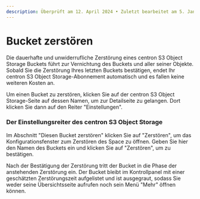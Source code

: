```yaml
---
description: Überprüft am 12. April 2024 • Zuletzt bearbeitet am 5. Januar 2025
---
```


# Bucket zerstören

Die dauerhafte und unwiderrufliche Zerstörung eines centron S3 Object Storage Buckets führt zur Vernichtung des Buckets und aller seiner Objekte. Sobald Sie die Zerstörung Ihres letzten Buckets bestätigen, endet Ihr centron S3 Object Storage-Abonnement automatisch und es fallen keine weiteren Kosten an.

Um einen Bucket zu zerstören, klicken Sie auf der centron S3 Object Storage-Seite auf dessen Namen, um zur Detailseite zu gelangen. Dort klicken Sie dann auf den Reiter "Einstellungen".



### Der Einstellungsreiter des centron S3 Object Storage&#x20;

Im Abschnitt "Diesen Bucket zerstören" klicken Sie auf "Zerstören", um das Konfigurationsfenster zum Zerstören des Space zu öffnen. Geben Sie hier den Namen des Buckets ein und klicken Sie auf "Zerstören", um zu bestätigen.

Nach der Bestätigung der Zerstörung tritt der Bucket in die Phase der anstehenden Zerstörung ein. Der Bucket bleibt im Kontrollpanel mit einer geschätzten Zerstörungszeit aufgelistet und ist ausgegraut, sodass Sie weder seine Übersichtsseite aufrufen noch sein Menü "Mehr" öffnen können.

